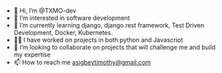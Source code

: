 - 👋 Hi, I’m @TXMO-dev
- 👀 I’m interested in software development
- 🌱 I’m currently learning django, django rest framework, Test Driven Development, Docker, Kubernetes.
- 👨‍💻 I have worked on projects in both python and Javascriot
- 💞️ I’m looking to collaborate on projects that will challenge me and build my expertise
- 📫 How to reach me asigbeytimothy@gmail.com

<!---
TXMO-dev/TXMO-dev is a ✨ special ✨ repository because its `README.md` (this file) appears on your GitHub profile.
You can click the Preview link to take a look at your changes.
--->
